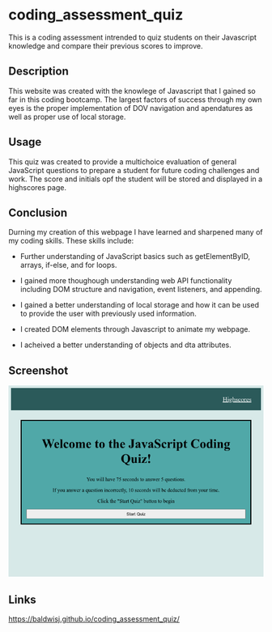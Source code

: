 # coding_assessment_quiz

This is a coding assessment intrended to quiz students on their Javascript knowledge and compare their previous scores to improve.

## Description
This website was created with the knowlege of Javascript that I gained so far in this coding bootcamp. The largest factors of success through my own eyes is the proper implementation of DOV navigation and apendatures as well as proper use of local storage.

## Usage
This quiz was created to provide a multichoice evaluation of general JavaScript questions to prepare a student for future coding challenges and work. The score and initials opf the student will be stored and displayed in a highscores page.

## Conclusion
Durning my creation of this webpage I have learned and sharpened many of my coding skills. These skills include:

* Further understanding of JavaScript basics such as getElementByID, arrays, if-else, and for loops.

* I gained more thoughough understanding web API functionality including DOM structure and navigation, event listeners, and appending.

* I gained a better understanding of local storage and how it can be used to provide the user with previously used information.

* I created DOM elements through Javascript to animate my webpage.

* I acheived a better understanding of objects and dta attributes.

## Screenshot
![Full-Screenshot](./assets/images/websiteScreenshot.png)

## Links
https://baldwisj.github.io/coding_assessment_quiz/